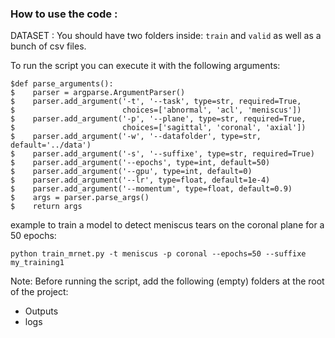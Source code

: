 ### How to use the code : 

DATASET : You should have two folders inside: `train` and `valid` as well as a bunch of csv files.

To run the script you can execute it with the following arguments:
```
$def parse_arguments():
$    parser = argparse.ArgumentParser()
$    parser.add_argument('-t', '--task', type=str, required=True,
$                        choices=['abnormal', 'acl', 'meniscus'])
$    parser.add_argument('-p', '--plane', type=str, required=True,
$                        choices=['sagittal', 'coronal', 'axial'])
$    parser.add_argument('-w', '--datafolder', type=str, default='../data')
$    parser.add_argument('-s', '--suffixe', type=str, required=True)
$    parser.add_argument('--epochs', type=int, default=50)
$    parser.add_argument('--gpu', type=int, default=0)
$    parser.add_argument('--lr', type=float, default=1e-4)
$    parser.add_argument('--momentum', type=float, default=0.9)
$    args = parser.parse_args()
$    return args
```

example to train a model to detect meniscus tears on the coronal plane for a 50 epochs:

`python train_mrnet.py -t meniscus -p coronal --epochs=50 --suffixe my_training1`

Note: Before running the script, add the following (empty) folders at the root of the project:
- Outputs
- logs
